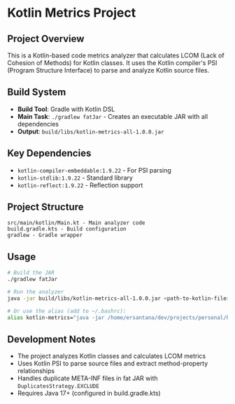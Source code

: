 # Kotlin Metrics Project

## Project Overview
This is a Kotlin-based code metrics analyzer that calculates LCOM (Lack of Cohesion of Methods) for Kotlin classes. It uses the Kotlin compiler's PSI (Program Structure Interface) to parse and analyze Kotlin source files.

## Build System
- **Build Tool**: Gradle with Kotlin DSL
- **Main Task**: `./gradlew fatJar` - Creates an executable JAR with all dependencies
- **Output**: `build/libs/kotlin-metrics-all-1.0.0.jar`

## Key Dependencies
- `kotlin-compiler-embeddable:1.9.22` - For PSI parsing
- `kotlin-stdlib:1.9.22` - Standard library
- `kotlin-reflect:1.9.22` - Reflection support

## Project Structure
```
src/main/kotlin/Main.kt - Main analyzer code
build.gradle.kts - Build configuration
gradlew - Gradle wrapper
```

## Usage
```bash
# Build the JAR
./gradlew fatJar

# Run the analyzer
java -jar build/libs/kotlin-metrics-all-1.0.0.jar <path-to-kotlin-file>

# Or use the alias (add to ~/.bashrc):
alias kotlin-metrics="java -jar /home/ersantana/dev/projects/personal/kotlin-metrics/build/libs/kotlin-metrics-all-1.0.0.jar"
```

## Development Notes
- The project analyzes Kotlin classes and calculates LCOM metrics
- Uses Kotlin PSI to parse source files and extract method-property relationships
- Handles duplicate META-INF files in fat JAR with `DuplicatesStrategy.EXCLUDE`
- Requires Java 17+ (configured in build.gradle.kts)